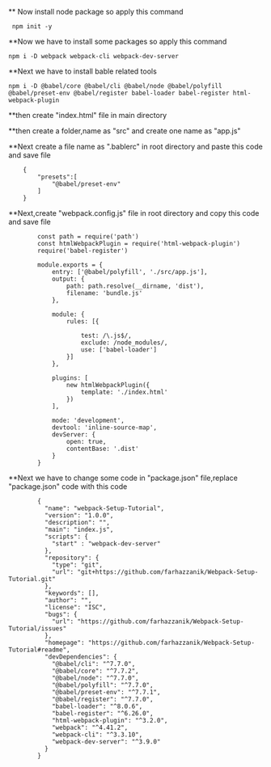 
** Now install node package so apply this command 
     
     npm init -y 


**Now we have to install some packages  so apply this command
    
    npm i -D webpack webpack-cli webpack-dev-server

**Next we have to install  bable related tools
	
	npm i -D @babel/core @babel/cli @babel/node @babel/polyfill @babel/preset-env @babel/register babel-loader babel-register html-webpack-plugin
	
	

**then create "index.html" file in main directory


**then create a folder,name as "src" and  create one name as "app.js"

**Next create a file name as  ".bablerc" in root directory and paste  this code and save file
				
		{
			"presets":[
				"@babel/preset-env"
			]
		}
**Next,create "webpack.config.js" file in root directory and copy this code and save file
	
			const path = require('path')
			const htmlWebpackPlugin = require('html-webpack-plugin')
			require('babel-register')

			module.exports = {
			    entry: ['@babel/polyfill', './src/app.js'], 
			    output: {
			        path: path.resolve(__dirname, 'dist'),
			        filename: 'bundle.js'
			    },

			    module: {
			        rules: [{

			            test: /\.js$/,
			            exclude: /node_modules/,
			            use: ['babel-loader']
			        }]
			    },

			    plugins: [
			        new htmlWebpackPlugin({
			            template: './index.html'
			        })
			    ],

			    mode: 'development',
			    devtool: 'inline-source-map',
			    devServer: {
			        open: true,
			        contentBase: '.dist'
			    }
			}

**Next  we have to change some code in "package.json" file,replace "package.json" code with this code


			{
			  "name": "webpack-Setup-Tutorial",
			  "version": "1.0.0",
			  "description": "",
			  "main": "index.js",
			  "scripts": {
			    "start" : "webpack-dev-server"
			  },
			  "repository": {
			    "type": "git",
			    "url": "git+https://github.com/farhazzanik/Webpack-Setup-Tutorial.git"
			  },
			  "keywords": [],
			  "author": "",
			  "license": "ISC",
			  "bugs": {
			    "url": "https://github.com/farhazzanik/Webpack-Setup-Tutorial/issues"
			  },
			  "homepage": "https://github.com/farhazzanik/Webpack-Setup-Tutorial#readme",
			  "devDependencies": {
			    "@babel/cli": "^7.7.0",
			    "@babel/core": "^7.7.2",
			    "@babel/node": "^7.7.0",
			    "@babel/polyfill": "^7.7.0",
			    "@babel/preset-env": "^7.7.1",
			    "@babel/register": "^7.7.0",
			    "babel-loader": "^8.0.6",
			    "babel-register": "^6.26.0",
			    "html-webpack-plugin": "^3.2.0",
			    "webpack": "^4.41.2",
			    "webpack-cli": "^3.3.10",
			    "webpack-dev-server": "^3.9.0"
			  }
			}


